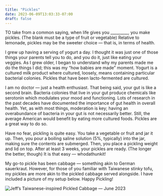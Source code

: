 ```yaml
---
title: "Pickles"
date: 2023-06-09T13:03:33-07:00
draft: false
---
```


TO take from a common saying, when life gives you _________, you make pickles. (The blank must be a type of fruit or vegetable) Relative to lemonade, pickles may be the sweeter choice — that is, in terms of health.

I grew up having a serving of yogurt a day. I thought it was just one of those things your parents tell you to do, and you do it, just like eating your veggies. As I grew older, I began to understand why my parents made me do the things I did; this was my “how babies are made” moment. Yogurt is a cultured milk product where cultured, loosely, means containing particular bacterial colonies. Pickles that have been lacto-fermented are cultured. 

I am no doctor — just a health enthusiast. That being said, your gut is like a second brain. Bacteria colonies that live in your gut produce chemicals like serotonin which modulates your mood and functioning. Lots of research in the past decades have documented the importance of gut health in overall health. Yet, as with most things, moderation is key; having an overabundance of bacteria in your gut is not necessarily better. Still, the average American would benefit by eating more cultured foods. Pickles are a great way to do so.

Have no fear, pickling is quite easy. You take a vegetable or fruit and jar it up. Then, you pour a boiling saline solution (5%, typically) into the jar, making sure the contents are submerged. Then, you place a pickling weight and lid on top. After at least 3 weeks, your pickles are ready. (The longer the better, though) It is that easy — whodathunkit!  

My go-to pickle has been cabbage — something akin to German sauerkraut. However, for those of you familiar with Taiwanese stinky tofu, my pickles are more akin to the pickled cabbage served alongside. I have included a picture of my setup below. Happy Pickling!

![Jeff’s Taiwanese-inspired Pickled Cabbage — June 2023](/pickled_cabbage.jpg)